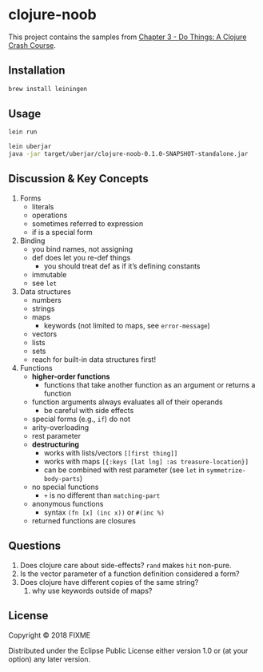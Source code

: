 # clojure-noob

This project contains the samples from [Chapter 3 - Do Things: A Clojure Crash Course](https://www.braveclojure.com/do-things/).

## Installation

```sh
brew install leiningen
```

## Usage

```sh
lein run

lein uberjar
java -jar target/uberjar/clojure-noob-0.1.0-SNAPSHOT-standalone.jar
```

## Discussion & Key Concepts

1. Forms
   - literals
   - operations
   - sometimes referred to expression
   - if is a special form
2. Binding
   - you bind names, not assigning
   - def does let you re-def things
     - you should treat def as if it’s defining constants
   - immutable
   - see `let`
3. Data structures
   - numbers
   - strings
   - maps
     - keywords (not limited to maps, see `error-message`)
   - vectors
   - lists
   - sets
   - reach for built-in data structures first!
4. Functions
   - **higher-order functions**
     - functions that take another function as an argument or returns a function
   - function arguments always evaluates all of their operands
     - be careful with side effects
   - special forms (e.g., `if`) do not
   - arity-overloading
   - rest parameter
   - **destructuring**
     - works with lists/vectors
       `[[first thing]]`
     - works with maps
       `[{:keys [lat lng] :as treasure-location}]`
     - can be combined with rest parameter (see `let` in `symmetrize-body-parts`)
   - no special functions
     - `+` is no different than `matching-part`
   - anonymous functions
     - syntax `(fn [x] (inc x))` or `#(inc %)`
   - returned functions are closures

## Questions

1. Does clojure care about side-effects? `rand` makes `hit` non-pure.
2. Is the vector parameter of a function definition considered a form?
3. Does clojure have different copies of the same string?
   1. why use keywords outside of maps?


## License

Copyright © 2018 FIXME

Distributed under the Eclipse Public License either version 1.0 or (at
your option) any later version.

